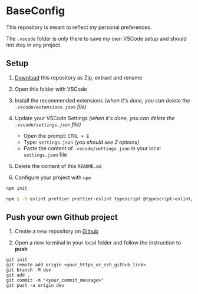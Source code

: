 # BaseConfig

This repository is meant to reflect my personal preferences.

The `.vscode` folder is only there to save my own VSCode setup and should not stay in any project.

## Setup

1. [Download](https://github.com/ZoidC/BaseConfig/archive/refs/heads/dev.zip) this repository as Zip, extract and rename

2. Open this folder with VSCode

3. Install the recommended extensions _(when it's done, you can delete the `.vscode/extensions.json` file)_

4. Update your VSCode Settings _(when it's done, you can delete the `.vscode/settings.json` file)_
    - Open the prompt: `CTRL + E`
    - Type: `settings.json` _(you should see 2 options)_
    - Paste the content of `.vscode/settings.json` in your local `settings.json` file
5. Delete the content of this `README.md`

6. Configure your project with `npm`

```bash
npm init
```

```bash
npm i -D eslint prettier prettier-eslint typescript @typescript-eslint/parser @typescript-eslint/eslint-plugin
```

## Push your own Github project

1. Create a new repository on [Github](https://github.com/)

2. Open a new terminal in your local folder and follow the instruction to <strong>push</strong>

```git
git init
git remote add origin <your_https_or_ssh_github_link>
git branch -M dev
git add .
git commit -m "<your_commit_message>"
git push -u origin dev
```
